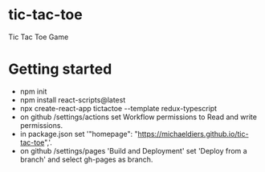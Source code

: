 # tic-tac-toe
Tic Tac Toe Game

# Getting started
- npm init
- npm install react-scripts@latest
- npx create-react-app tictactoe --template redux-typescript
- on github /settings/actions set Workflow permissions to Read and write permissions.
- in package.json set '"homepage": "https://michaeldiers.github.io/tic-tac-toe",'.
- on github /settings/pages 'Build and Deployment' set 'Deploy from a branch' and select gh-pages as branch.